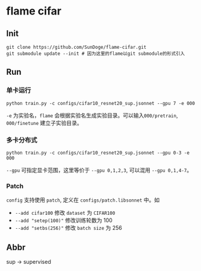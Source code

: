# flame cifar

## Init

```shell
git clone https://github.com/SunDoge/flame-cifar.git
git submodule update --init # 因为这里的flame以git submodule的形式引入
```

## Run

### 单卡运行

```shell
python train.py -c configs/cifar10_resnet20_sup.jsonnet --gpu 7 -e 000
```

`-e` 为实验名，`flame` 会根据实验名生成实验目录。可以输入`000/pretrain`, `000/finetune` 建立子实验目录。

### 多卡分布式

```shell
python train.py -c configs/cifar10_resnet20_sup.jsonnet --gpu 0-3 -e 000
```

`--gpu` 可指定显卡范围，这里等价于 `--gpu 0,1,2,3`, 可以混用 `--gpu 0,1,4-7`。

### Patch

`config` 支持使用 `patch`, 定义在 `configs/patch.libsonnet` 中。如 

- `--add cifar100` 修改 `dataset` 为 `CIFAR100`
- `--add "setep(100)"` 修改训练轮数为 100
- `--add "setbs(256)"` 修改 `batch size` 为 256

## Abbr

sup -> supervised
